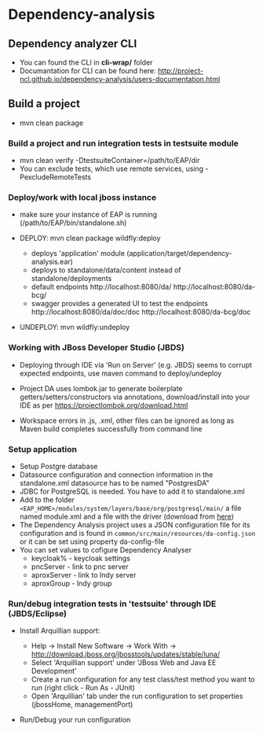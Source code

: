 # Dependency-analysis

## Dependency analyzer CLI
  - You can found the CLI in **cli-wrap/** folder
  - Documantation for CLI can be found here: http://project-ncl.github.io/dependency-analysis/users-documentation.html

## Build a project
  - mvn clean package

### Build a project and run integration tests in testsuite module
  - mvn clean verify -DtestsuiteContainer=/path/to/EAP/dir
  - You can exclude tests, which use remote services, using -PexcludeRemoteTests

### Deploy/work with local jboss instance

  - make sure your instance of EAP is running (/path/to/EAP/bin/standalone.sh)

  - DEPLOY: 
    mvn clean package wildfly:deploy

    - deploys 'application' module (application/target/dependency-analysis.ear)
    - deploys to standalone/data/content instead of standalone/deployments
    - default endpoints 
        http://localhost:8080/da/ 
        http://localhost:8080/da-bcg/
    - swagger provides a generated UI to test the endpoints 
        http://localhost:8080/da/doc/doc
        http://localhost:8080/da-bcg/doc

  - UNDEPLOY:
    mvn wildfly:undeploy

### Working with JBoss Developer Studio (JBDS)

  - Deploying through IDE via 'Run on Server' (e.g. JBDS) seems to corrupt expected endpoints, 
    use maven command to deploy/undeploy

  - Project DA uses lombok.jar to generate boilerplate getters/setters/constructors via annotations,
    download/install into your IDE as per https://projectlombok.org/download.html

  - Workspace errors in .js, .xml, other files can be ignored as long as Maven build completes
    successfully from command line
    
### Setup application
  - Setup Postgre database
  - Datasource configuration and connection information in the standalone.xml
      datasource has to be named "PostgresDA"
  - JDBC for PostgreSQL is needed. You have to add it to standalone.xml
  - Add to the folder ```<EAP_HOME>/modules/system/layers/base/org/postgresql/main/``` a file named 
    module.xml and a file with the driver 
    (download from [here](https://jdbc.postgresql.org/download/postgresql-9.3-1103.jdbc4.jar))
  - The Dependency Analysis project uses a JSON configuration file for its configuration 
    and is found in ```common/src/main/resources/da-config.json``` or it can be set using property da-config-file
  - You can set values to cofigure Dependency Analyser
    * keycloak% - keycloak settings
    * pncServer - link to pnc server
    * aproxServer - link to Indy server
    * aproxGroup - Indy group
    
### Run/debug integration tests in 'testsuite' through IDE (JBDS/Eclipse)

  - Install Arquillian support:
    - Help -> Install New Software -> Work With -> http://download.jboss.org/jbosstools/updates/stable/luna/
    - Select 'Arquillian support' under 'JBoss Web and Java EE Development'
    - Create a run configuration for any test class/test method you want to run (right click - Run As - JUnit)
    - Open 'Arquillian' tab under the run configuration to set properties (jbossHome, managementPort)

  - Run/Debug your run configuration
